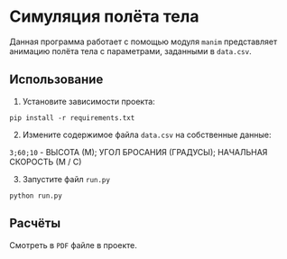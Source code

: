 # Симуляция полёта тела

Данная программа работает с помощью модуля `manim` представляет анимацию полёта тела с параметрами, заданными в `data.csv`.

## Использование

1. Установите зависимости проекта:

`pip install -r requirements.txt`

2. Измените содержимое файла `data.csv` на собственные данные:

`3;60;10` - ВЫСОТА (М); УГОЛ БРОСАНИЯ (ГРАДУСЫ); НАЧАЛЬНАЯ СКОРОСТЬ (М / С)

3. Запустите файл `run.py`

`python run.py`

## Расчёты

Смотреть в `PDF` файле в проекте.
